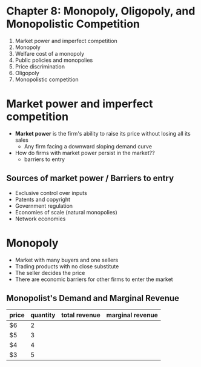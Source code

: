 # Chapter 8: Monopoly, Oligopoly, and Monopolistic Competition
1. Market power and imperfect competition
2. Monopoly
3. Welfare cost of a monopoly
4. Public policies and monopolies
5. Price discrimination
6. Oligopoly 
7. Monopolistic competition

# Market power and imperfect competition

- **Market power** is the firm's ability to raise its price without
losing all its sales
  - Any firm facing a downward sloping demand curve
- How do firms with market power persist in the market??
  - barriers to entry

## Sources of market power / Barriers to entry
- Exclusive control over inputs
- Patents and copyright
- Government regulation
- Economies of scale (natural monopolies) 
- Network economies

# Monopoly
- Market with many buyers and one sellers
- Trading products with no close substitute
- The seller decides the price
- There are economic barriers for other firms to enter the market

## Monopolist's Demand and Marginal Revenue

price | quantity | total revenue | marginal revenue
--- | --- | --- | ---
$6 | 2 |   |
$5 | 3 |   |
$4 | 4 |   |
$3 | 5 |   |
